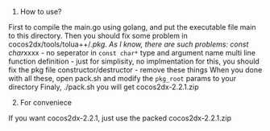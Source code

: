1. How to use?

First to compile the main.go using golang, and put the executable file main to this directory.
Then you should fix some problem in cocos2dx/tools/tolua++/*.pkg. As I know, there are such problems:
const char*xxxx - no seperator in `const char*` type and argument name
multi line function definition - just for simplisity, no implmentation for this, you should fix the pkg file
constructor/destructor - remove these things
When you done with all these, open pack.sh and modify the `pkg_root` params to your directory
Finaly, ./pack.sh you will get cocos2dx-2.2.1.zip

2. For conveniece

If you want cocos2dx-2.2.1, just use the packed cocos2dx-2.2.1.zip


